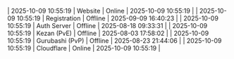 | 2025-10-09 10:55:19 | Website | Online | 2025-10-09 10:55:19 |
| 2025-10-09 10:55:19 | Registration | Offline | 2025-09-09 16:40:23 |
| 2025-10-09 10:55:19 | Auth Server | Offline | 2025-08-18 09:33:31 |
| 2025-10-09 10:55:19 | Kezan (PvE) | Offline | 2025-08-03 17:58:02 |
| 2025-10-09 10:55:19 | Gurubashi (PvP) | Offline | 2025-08-23 21:44:06 |
| 2025-10-09 10:55:19 | Cloudflare | Online | 2025-10-09 10:55:19 |
